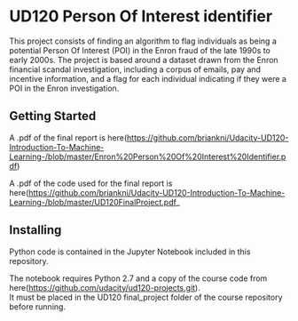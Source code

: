 # UD120 Person Of Interest identifier
This project consists of finding an algorithm to flag individuals as being a potential Person Of Interest (POI) in the Enron fraud of the late 1990s to early 2000s.  The project is based around a dataset drawn from the Enron financial scandal investigation, including a corpus of emails, pay and incentive information, and a flag for each individual indicating if they were a POI in the Enron investigation.

## Getting Started

A .pdf of the final report is here(https://github.com/briankni/Udacity-UD120-Introduction-To-Machine-Learning-/blob/master/Enron%20Person%20Of%20Interest%20Identifier.pdf)

A .pdf of the code used for the final report is here(https://github.com/briankni/Udacity-UD120-Introduction-To-Machine-Learning-/blob/master/UD120FinalProject.pdf_

## Installing
Python code is contained in the Jupyter Notebook included in this repository.  

The notebook requires Python 2.7 and a copy of the course code from here(https://github.com/udacity/ud120-projects.git).  
It must be placed in the UD120 final_project folder of the course repository before running.

